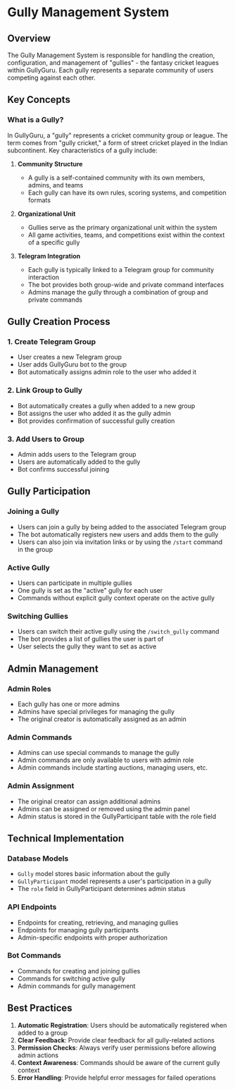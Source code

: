 # Gully Management System

## Overview

The Gully Management System is responsible for handling the creation, configuration, and management of "gullies" - the fantasy cricket leagues within GullyGuru. Each gully represents a separate community of users competing against each other.

## Key Concepts

### What is a Gully?

In GullyGuru, a "gully" represents a cricket community group or league. The term comes from "gully cricket," a form of street cricket played in the Indian subcontinent. Key characteristics of a gully include:

1. **Community Structure**
   - A gully is a self-contained community with its own members, admins, and teams
   - Each gully can have its own rules, scoring systems, and competition formats

2. **Organizational Unit**
   - Gullies serve as the primary organizational unit within the system
   - All game activities, teams, and competitions exist within the context of a specific gully

3. **Telegram Integration**
   - Each gully is typically linked to a Telegram group for community interaction
   - The bot provides both group-wide and private command interfaces
   - Admins manage the gully through a combination of group and private commands

## Gully Creation Process

### 1. Create Telegram Group
- User creates a new Telegram group
- User adds GullyGuru bot to the group
- Bot automatically assigns admin role to the user who added it

### 2. Link Group to Gully
- Bot automatically creates a gully when added to a new group
- Bot assigns the user who added it as the gully admin
- Bot provides confirmation of successful gully creation

### 3. Add Users to Group
- Admin adds users to the Telegram group
- Users are automatically added to the gully
- Bot confirms successful joining

## Gully Participation

### Joining a Gully
- Users can join a gully by being added to the associated Telegram group
- The bot automatically registers new users and adds them to the gully
- Users can also join via invitation links or by using the `/start` command in the group

### Active Gully
- Users can participate in multiple gullies
- One gully is set as the "active" gully for each user
- Commands without explicit gully context operate on the active gully

### Switching Gullies
- Users can switch their active gully using the `/switch_gully` command
- The bot provides a list of gullies the user is part of
- User selects the gully they want to set as active

## Admin Management

### Admin Roles
- Each gully has one or more admins
- Admins have special privileges for managing the gully
- The original creator is automatically assigned as an admin

### Admin Commands
- Admins can use special commands to manage the gully
- Admin commands are only available to users with admin role
- Admin commands include starting auctions, managing users, etc.

### Admin Assignment
- The original creator can assign additional admins
- Admins can be assigned or removed using the admin panel
- Admin status is stored in the GullyParticipant table with the role field

## Technical Implementation

### Database Models
- `Gully` model stores basic information about the gully
- `GullyParticipant` model represents a user's participation in a gully
- The `role` field in GullyParticipant determines admin status

### API Endpoints
- Endpoints for creating, retrieving, and managing gullies
- Endpoints for managing gully participants
- Admin-specific endpoints with proper authorization

### Bot Commands
- Commands for creating and joining gullies
- Commands for switching active gully
- Admin commands for gully management

## Best Practices

1. **Automatic Registration**: Users should be automatically registered when added to a group
2. **Clear Feedback**: Provide clear feedback for all gully-related actions
3. **Permission Checks**: Always verify user permissions before allowing admin actions
4. **Context Awareness**: Commands should be aware of the current gully context
5. **Error Handling**: Provide helpful error messages for failed operations 